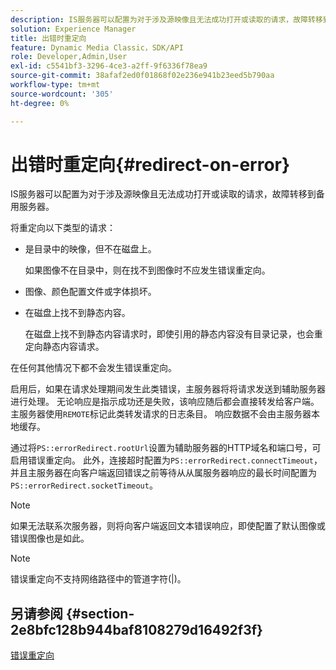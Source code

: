 ```yaml
---
description: IS服务器可以配置为对于涉及源映像且无法成功打开或读取的请求，故障转移到备用服务器。
solution: Experience Manager
title: 出错时重定向
feature: Dynamic Media Classic，SDK/API
role: Developer,Admin,User
exl-id: c5541bf3-3296-4ce3-a2ff-9f6336f78ea9
source-git-commit: 38afaf2ed0f01868f02e236e941b23eed5b790aa
workflow-type: tm+mt
source-wordcount: '305'
ht-degree: 0%

---
```


# 出错时重定向{#redirect-on-error}

IS服务器可以配置为对于涉及源映像且无法成功打开或读取的请求，故障转移到备用服务器。

将重定向以下类型的请求：

* 是目录中的映像，但不在磁盘上。

   如果图像不在目录中，则在找不到图像时不应发生错误重定向。

* 图像、颜色配置文件或字体损坏。
* 在磁盘上找不到静态内容。

   在磁盘上找不到静态内容请求时，即使引用的静态内容没有目录记录，也会重定向静态内容请求。

在任何其他情况下都不会发生错误重定向。

启用后，如果在请求处理期间发生此类错误，主服务器将将请求发送到辅助服务器进行处理。 无论响应是指示成功还是失败，该响应随后都会直接转发给客户端。 主服务器使用`REMOTE`标记此类转发请求的日志条目。 响应数据不会由主服务器本地缓存。

通过将`PS::errorRedirect.rootUrl`设置为辅助服务器的HTTP域名和端口号，可启用错误重定向。 此外，连接超时配置为`PS::errorRedirect.connectTimeout`，并且主服务器在向客户端返回错误之前等待从从属服务器响应的最长时间配置为`PS::errorRedirect.socketTimeout`。

>[!NOTE]
>
>如果无法联系次服务器，则将向客户端返回文本错误响应，即使配置了默认图像或错误图像也是如此。

>[!NOTE]
>
>错误重定向不支持网络路径中的管道字符(|)。

## 另请参阅 {#section-2e8bfc128b944baf8108279d16492f3f}

[错误重定向](../../../is-api/image-serving-api-ref/c-configuration-and-administration/c-server-settings/r-error-redirection.md#reference-268b1bf6ce1b44bb979727c6f5daf1ac)

